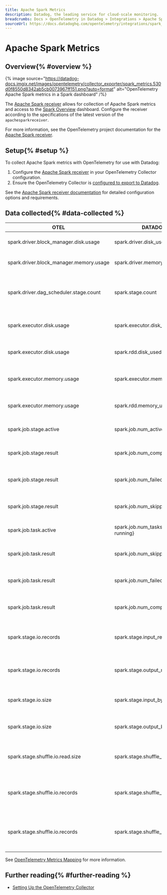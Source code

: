 ```yaml
---
title: Apache Spark Metrics
description: Datadog, the leading service for cloud-scale monitoring.
breadcrumbs: Docs > OpenTelemetry in Datadog > Integrations > Apache Spark Metrics
sourceUrl: https://docs.datadoghq.com/opentelemetry/integrations/spark_metrics/index.html
---
```


# Apache Spark Metrics

## Overview{% #overview %}

{% image
   source="https://datadog-docs.imgix.net/images/opentelemetry/collector_exporter/spark_metrics.530d0f8550d8342ab5cb0073967ff151.png?auto=format"
   alt="OpenTelemetry Apache Spark metrics in a Spark dashboard" /%}

The [Apache Spark receiver](https://github.com/open-telemetry/opentelemetry-collector-contrib/tree/main/receiver/apachesparkreceiver) allows for collection of Apache Spark metrics and access to the [Spark Overview](https://app.datadoghq.com/screen/integration/95/spark---overview) dashboard. Configure the receiver according to the specifications of the latest version of the `apachesparkreceiver`.

For more information, see the OpenTelemetry project documentation for the [Apache Spark receiver](https://github.com/open-telemetry/opentelemetry-collector-contrib/tree/main/receiver/apachesparkreceiver).

## Setup{% #setup %}

To collect Apache Spark metrics with OpenTelemetry for use with Datadog:

1. Configure the [Apache Spark receiver](https://github.com/open-telemetry/opentelemetry-collector-contrib/tree/main/receiver/apachesparkreceiver) in your OpenTelemetry Collector configuration.
1. Ensure the OpenTelemetry Collector is [configured to export to Datadog](https://docs.datadoghq.com/opentelemetry/setup/collector_exporter/).

See the [Apache Spark receiver documentation](https://github.com/open-telemetry/opentelemetry-collector-contrib/tree/main/receiver/apachesparkreceiver) for detailed configuration options and requirements.

## Data collected{% #data-collected %}

| OTEL                                    | DATADOG                              | DESCRIPTION                                                            | FILTER                    | TRANSFORM |
| --------------------------------------- | ------------------------------------ | ---------------------------------------------------------------------- | ------------------------- | --------- |
| spark.driver.block_manager.disk.usage   | spark.driver.disk_used               | Disk space used by the BlockManager.                                   | × 1048576                 |
| spark.driver.block_manager.memory.usage | spark.driver.memory_used             | Memory usage for the driver's BlockManager.                            | × 1048576                 |
| spark.driver.dag_scheduler.stage.count  | spark.stage.count                    | Number of stages the DAGScheduler is either running or needs to run.   |
| spark.executor.disk.usage               | spark.executor.disk_used             | Disk space used by this executor for RDD storage.                      |
| spark.executor.disk.usage               | spark.rdd.disk_used                  | Disk space used by this executor for RDD storage.                      |
| spark.executor.memory.usage             | spark.executor.memory_used           | Storage memory used by this executor.                                  |
| spark.executor.memory.usage             | spark.rdd.memory_used                | Storage memory used by this executor.                                  |
| spark.job.stage.active                  | spark.job.num_active_stages          | Number of active stages in this job.                                   |
| spark.job.stage.result                  | spark.job.num_completed_stages       | Number of stages with a specific result in this job.                   | `job_result`: `completed` |
| spark.job.stage.result                  | spark.job.num_failed_stages          | Number of stages with a specific result in this job.                   | `job_result`: `failed`    |
| spark.job.stage.result                  | spark.job.num_skipped_stages         | Number of stages with a specific result in this job.                   | `job_result`: `skipped`   |
| spark.job.task.active                   | spark.job.num_tasks{status: running} | Number of active tasks in this job.                                    |
| spark.job.task.result                   | spark.job.num_skipped_tasks          | Number of tasks with a specific result in this job.                    | `job_result`: `skipped`   |
| spark.job.task.result                   | spark.job.num_failed_tasks           | Number of tasks with a specific result in this job.                    | `job_result`: `failed`    |
| spark.job.task.result                   | spark.job.num_completed_tasks        | Number of tasks with a specific result in this job.                    | `job_result`: `completed` |
| spark.stage.io.records                  | spark.stage.input_records            | Number of records written and read in this stage.                      | `direction`: `in`         |
| spark.stage.io.records                  | spark.stage.output_records           | Number of records written and read in this stage.                      | `direction`: `out`        |
| spark.stage.io.size                     | spark.stage.input_bytes              | Amount of data written and read at this stage.                         | `direction`: `in`         |
| spark.stage.io.size                     | spark.stage.output_bytes             | Amount of data written and read at this stage.                         | `direction`: `out`        |
| spark.stage.shuffle.io.read.size        | spark.stage.shuffle_read_bytes       | Amount of data read in shuffle operations in this stage.               |
| spark.stage.shuffle.io.records          | spark.stage.shuffle_read_records     | Number of records written or read in shuffle operations in this stage. | `direction`: `in`         |
| spark.stage.shuffle.io.records          | spark.stage.shuffle_write_records    | Number of records written or read in shuffle operations in this stage. | `direction`: `out`        |

See [OpenTelemetry Metrics Mapping](https://docs.datadoghq.com/opentelemetry/guide/metrics_mapping/) for more information.

## Further reading{% #further-reading %}

- [Setting Up the OpenTelemetry Collector](https://docs.datadoghq.com/opentelemetry/setup/collector_exporter/)
